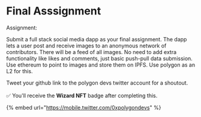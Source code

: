 # Final Asssignment

Assignment:&#x20;

Submit a full stack social media dapp as your final assignment. The dapp lets a user post and receive images to an anonymous network of contributors. There will be a feed of all images. No need to add extra functionality like likes and comments, just basic push-pull data submission. Use ethereum to point to images and store them on IPFS. Use polygon as an L2 for this.&#x20;

Tweet your github link to the polygon devs twitter account for a shoutout.\
\
✅ You'll receive the **Wizard NFT** badge after completing this.

{% embed url="https://mobile.twitter.com/0xpolygondevs" %}
